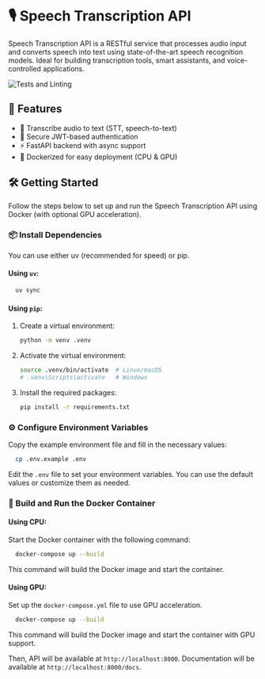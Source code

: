 # 🎙 Speech Transcription API

Speech Transcription API is a RESTful service that processes audio input and converts speech into text using state-of-the-art speech recognition models. Ideal for building transcription tools, smart assistants, and voice-controlled applications.

![Tests and Linting](https://github.com/laviprog/speech-transcription/actions/workflows/workflow.yml/badge.svg)


## 🚀 Features

- 🎤 Transcribe audio to text (STT, speech-to-text)
- 🔐 Secure JWT-based authentication
- ⚡ FastAPI backend with async support
- 🐳 Dockerized for easy deployment (CPU & GPU)


## 🛠️ Getting Started

Follow the steps below to set up and run the Speech Transcription API using Docker (with optional GPU acceleration).

### 📦 Install Dependencies

You can use either uv (recommended for speed) or pip.

#### Using `uv`:
```bash
  uv sync
```

#### Using `pip`:
1. Create a virtual environment:
    ```bash
    python -m venv .venv
    ```
2. Activate the virtual environment:
    ```bash
    source .venv/bin/activate  # Linux/macOS
    # .venv\Scripts\activate   # Windows
    ```
3. Install the required packages:
    ```bash
    pip install -r requirements.txt
    ```

### ⚙️ Configure Environment Variables

Copy the example environment file and fill in the necessary values:

```bash
  cp .env.example .env
```

Edit the `.env` file to set your environment variables. You can use the default values or customize them as needed.

### 🐳 Build and Run the Docker Container

#### Using CPU:
Start the Docker container with the following command:

```bash
  docker-compose up --build
```
This command will build the Docker image and start the container.

#### Using GPU:

Set up the `docker-compose.yml` file to use GPU acceleration.

```bash
  docker-compose up --build
```

This command will build the Docker image and start the container with GPU support.

Then, API will be available at `http://localhost:8000`.
Documentation will be available at `http://localhost:8000/docs`.
